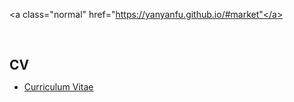 
<a class="normal" href="https://yanyanfu.github.io/#market"</a>

<h1 id="market"></h1>

<h2 style="margin: 60px 0px 10px;">CV</h2>

<ul>

<li><a href="https://github.com/yanyanfu/yanyanfu.github.io/blob/main/files/Yanfu-Yan-CV-Research.pdf">Curriculum Vitae</a></li>


</ul>
